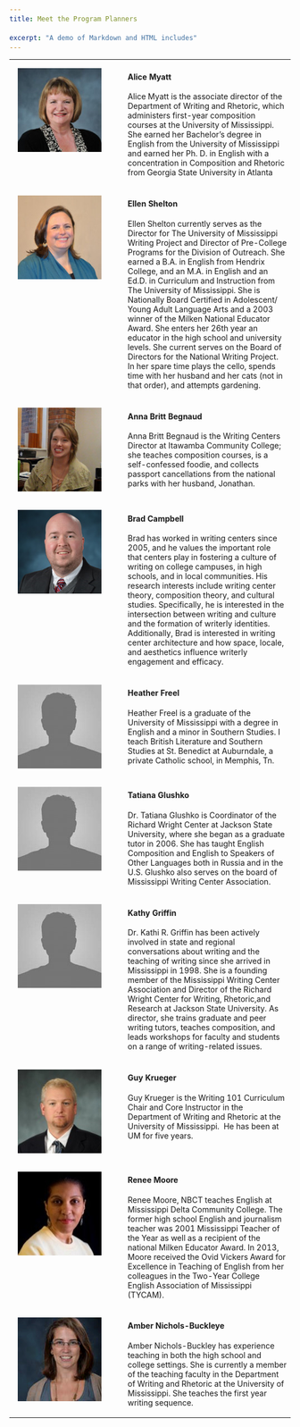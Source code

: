 ```yaml
---
title: Meet the Program Planners

excerpt: "A demo of Markdown and HTML includes"
---
```


<table>
<tr>
    <td width="175px" style="vertical-align: top; padding: 15px"><img width="150px" height="150px" src="/assets/myatt.jpg" alt="Alice Myatt"></td>
    <td style="vertical-align: top"><h4>Alice Myatt</h4>
            <p>Alice Myatt is the associate director of the Department of Writing and Rhetoric, which administers first-year composition courses at the University of Mississippi. She earned her Bachelor’s degree in English from the University of Mississippi and earned her Ph. D. in English with a concentration in Composition and Rhetoric from Georgia State University in Atlanta</p>
    </td>
</tr>
<tr>
    <td width="175px" style="vertical-align: top; padding: 15px"><img width="150px" height="150px" src="/assets/shelton.jpg" alt="Ellen Shelton"></td>
    <td><h4>Ellen Shelton</h4>
            <p>Ellen Shelton currently serves as the Director for The University of Mississippi Writing Project and Director of Pre-College Programs for the Division of Outreach.  She earned a B.A. in English from Hendrix College, and an M.A. in English and an Ed.D. in Curriculum and Instruction from The University of Mississippi.  She is Nationally Board Certified in Adolescent/ Young Adult Language Arts and a 2003 winner of the Milken National Educator Award.  She enters her 26th year an educator in the high school and university levels.  She current serves on the Board of Directors for the National Writing Project. In her spare time plays the cello, spends time with her husband and her cats (not in that order), and attempts gardening.</p>
    </td>
</tr>
<tr>
    <td width="175px" style="vertical-align: top; padding: 15px"><img width="150px" height="150px" src="/assets/begnaud.png" alt="Anna Britt Begnau"></td>
    <td style="vertical-align: top"><h4>Anna Britt Begnaud</h4>
            <p>Anna Britt Begnaud is the Writing Centers Director at Itawamba Community College; she teaches composition courses, is a self-confessed foodie, and collects passport cancellations from the national parks with her husband, Jonathan.</p>
    </td>
</tr>
<tr>
    <td width="175px" style="vertical-align: top; padding: 15px"><img width="150px" height="150px" src="/assets/campbell.png" alt="Brad Campbell"></td>
    <td style="vertical-align: top"><h4>Brad Campbell</h4>
            <p>Brad has worked in writing centers since 2005, and he values the important role that centers play in fostering a culture of writing on college campuses, in high schools, and in local communities. His research interests include writing center theory, composition theory, and cultural studies. Specifically, he is interested in the intersection between writing and culture and the formation of writerly identities. Additionally, Brad is interested in writing center architecture and how space, locale, and aesthetics influence writerly engagement and efficacy.</p>
    </td>
</tr>
<tr>
<tr>
    <td width="175px" style="vertical-align: top; padding: 15px"><img width="150px" height="150px" src="/assets/none.jpg" alt="Heather Freel"></td>
    <td style="vertical-align: top"><h4>Heather Freel</h4>
            <p>Heather Freel is a graduate of the University of Mississippi with a degree in English and a minor in Southern Studies. I teach British Literature and Southern Studies at St. Benedict at Auburndale, a private Catholic school, in Memphis, Tn.</p>
    </td>
</tr>
<tr>
    <td width="175px" style="vertical-align: top; padding: 15px"><img width="150px" height="150px" src="/assets/none.jpg" alt="Tatiana Glushko"></td>
    <td style="vertical-align: top"><h4>Tatiana Glushko</h4>
            <p>Dr. Tatiana Glushko is Coordinator of the Richard Wright Center at Jackson State University, where she began as a graduate tutor in 2006. She has taught English Composition and English to Speakers of Other Languages both in Russia and in the U.S. Glushko also serves on the board of Mississippi Writing Center Association.</p>
    </td>
</tr>
<tr>
    <td width="175px" style="vertical-align: top; padding: 15px"><img width="150px" height="150px" src="/assets/none.jpg" alt="Kathy Griffin "></td>
    <td style="vertical-align: top"><h4>Kathy Griffin</h4>
            <p>Dr. Kathi R. Griffin has been actively involved in state and regional conversations about writing and the teaching of writing since she arrived in Mississippi in 1998. She is a founding member of the Mississippi Writing Center Association and Director of the Richard Wright Center for Writing, Rhetoric,and Research at Jackson State University. As director, she trains graduate and peer writing tutors, teaches composition, and leads workshops for faculty and students on a range of writing-related issues.</p>
    </td>
</tr>
<tr>
    <td width="175px" style="vertical-align: top; padding: 15px"><img width="150px" height="150px" src="/assets/krueger.png" alt="Guy Krueger"></td>
    <td style="vertical-align: top"><h4>Guy Krueger</h4>
            <p>Guy Krueger is the Writing 101 Curriculum Chair and Core Instructor in the Department of Writing and Rhetoric at the University of Mississippi.  He has been at UM for five years.</p>
    </td>
</tr>
<tr>
    <td width="175px" style="vertical-align: top; padding: 15px"><img width="150px" height="150px" src="/assets/moore.png" alt="Renee Moore"></td>
    <td><h4>Renee Moore</h4>
            <p>Renee Moore, NBCT teaches English at Mississippi Delta Community College. The former high school English and journalism teacher was 2001 Mississippi Teacher of the Year as well as a recipient of the national Milken Educator Award.  In 2013, Moore received the Ovid Vickers Award for Excellence in Teaching of English from her colleagues in the Two-Year College English Association of Mississippi (TYCAM).</p>
    </td>
</tr>
<tr>
    <td width="175px" style="vertical-align: top; padding: 15px"><img width="150px" height="150px" src="/assets/nicholsbuckley.png" alt="Amber Nichols-Buckley"></td>
    <td><h4>Amber Nichols-Buckleye</h4>
            <p>Amber Nichols-Buckley has experience teaching in both the high school and college settings.  She is currently a member of the teaching faculty in the Department of Writing and Rhetoric at the University of Mississippi.  She teaches the first year writing sequence.</p>
    </td>
</tr>
</table>

